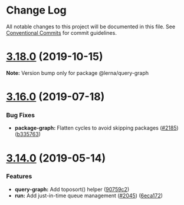 # Change Log

All notable changes to this project will be documented in this file. See
[Conventional Commits](https://conventionalcommits.org) for commit guidelines.

# [3.18.0](https://github.com/lerna/lerna/compare/v3.17.0...v3.18.0) (2019-10-15)

**Note:** Version bump only for package @lerna/query-graph

# [3.16.0](https://github.com/lerna/lerna/compare/v3.15.0...v3.16.0) (2019-07-18)

### Bug Fixes

- **package-graph:** Flatten cycles to avoid skipping packages
  ([#2185](https://github.com/lerna/lerna/issues/2185))
  ([b335763](https://github.com/lerna/lerna/commit/b335763))

# [3.14.0](https://github.com/lerna/lerna/compare/v3.13.4...v3.14.0) (2019-05-14)

### Features

- **query-graph:** Add toposort() helper
  ([90759c2](https://github.com/lerna/lerna/commit/90759c2))
- **run:** Add just-in-time queue management
  ([#2045](https://github.com/lerna/lerna/issues/2045))
  ([6eca172](https://github.com/lerna/lerna/commit/6eca172))
